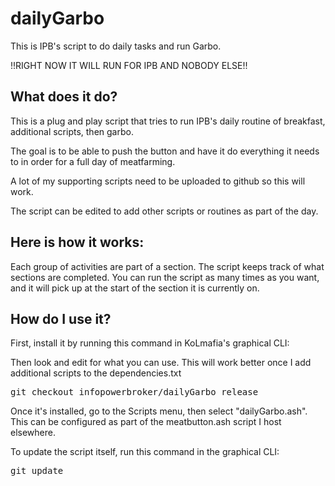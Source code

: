 # dailyGarbo
This is IPB's script to do daily tasks and run Garbo.

!!RIGHT NOW IT WILL RUN FOR IPB AND NOBODY ELSE!!

What does it do?
----------------
This is a plug and play script that tries to run IPB's daily routine of breakfast, additional scripts, then garbo. 

The goal is to be able to push the button and have it do everything it needs to in order for a full day of meatfarming.

A lot of my supporting scripts need to be uploaded to github so this will work.

The script can be edited to add other scripts or routines as part of the day.

Here is how it works:
---------------------
Each group of activities are part of a section. The script keeps track of what sections are completed. You can run the script as many times as you want, and it will pick up at the start of the section it is currently on.

How do I use it?
----------------
First, install it by running this command in KoLmafia's graphical CLI:

Then look and edit for what you can use. This will work better once I add additional scripts to the dependencies.txt

<pre>
git checkout infopowerbroker/dailyGarbo release
</pre>

Once it's installed, go to the Scripts menu, then select "dailyGarbo.ash". This can be configured as part of the meatbutton.ash script I host elsewhere.

To update the script itself, run this command in the graphical CLI:

<pre>
git update
</pre>


